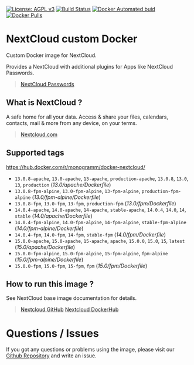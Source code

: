 
[uri_license]: http://www.gnu.org/licenses/agpl.html
[uri_license_image]: https://img.shields.io/badge/License-AGPL%20v3-blue.svg

[![License: AGPL v3][uri_license_image]][uri_license]
[![Build Status](https://travis-ci.org/Monogramm/docker-nextcloud.svg)](https://travis-ci.org/Monogramm/docker-nextcloud)
[![Docker Automated buid](https://img.shields.io/docker/build/monogramm/docker-nextcloud.svg)](https://hub.docker.com/r/monogramm/docker-nextcloud/)
[![Docker Pulls](https://img.shields.io/docker/pulls/monogramm/docker-nextcloud.svg)](https://hub.docker.com/r/monogramm/docker-nextcloud/)

# NextCloud custom Docker

Custom Docker image for NextCloud.

Provides a NextCloud with additional plugins for Apps like NextCloud Passwords.

> [NextCloud Passwords](https://github.com/marius-wieschollek/passwords)

## What is NextCloud ?

A safe home for all your data. Access & share your files, calendars, contacts, mail & more from any device, on your terms.

> [Nextcloud.com](https://nextcloud.com/)

## Supported tags

https://hub.docker.com/r/monogramm/docker-nextcloud/

-	`13.0.8-apache`, `13.0-apache`, `13-apache`, `production-apache`, `13.0.8`, `13.0`, `13`, `production` (*13.0/apache/Dockerfile*)
-	`13.0.8-fpm-alpine`, `13.0-fpm-alpine`, `13-fpm-alpine`, `production-fpm-alpine` (*13.0/fpm-alpine/Dockerfile*)
-	`13.0.8-fpm`, `13.0-fpm`, `13-fpm`, `production-fpm` (*13.0/fpm/Dockerfile*)
-	`14.0.4-apache`, `14.0-apache`, `14-apache`, `stable-apache`, `14.0.4`, `14.0`, `14`, `stable` (*14.0/apache/Dockerfile*)
-	`14.0.4-fpm-alpine`, `14.0-fpm-alpine`, `14-fpm-alpine`, `stable-fpm-alpine` (*14.0/fpm-alpine/Dockerfile*)
-	`14.0.4-fpm`, `14.0-fpm`, `14-fpm`, `stable-fpm` (*14.0/fpm/Dockerfile*)
-	`15.0.0-apache`, `15.0-apache`, `15-apache`, `apache`, `15.0.0`, `15.0`, `15`, `latest` (*15.0/apache/Dockerfile*)
-	`15.0.0-fpm-alpine`, `15.0-fpm-alpine`, `15-fpm-alpine`, `fpm-alpine` (*15.0/fpm-alpine/Dockerfile*)
-	`15.0.0-fpm`, `15.0-fpm`, `15-fpm`, `fpm` (*15.0/fpm/Dockerfile*)

## How to run this image ?

See NextCloud base image documentation for details.

> [Nextcloud GitHub](https://github.com/nextcloud/docker)
> [Nextcloud DockerHub](https://hub.docker.com/r/library/nextcloud/)

# Questions / Issues
If you got any questions or problems using the image, please visit our [Github Repository](https://github.com/Monogramm/docker-nextcloud) and write an issue.  
